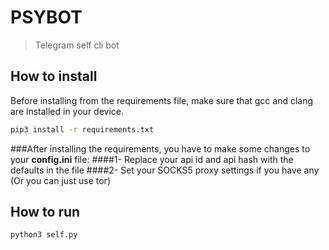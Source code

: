# PSYBOT
>Telegram self cli bot


## How to install
Before installing from the requirements file, make sure that gcc and clang are installed in your device.
```bash
pip3 install -r requirements.txt
```
###After installing the requirements, you have to make some changes to your **config.ini** file:
####1- Replace your api id and api hash with the defaults in the file
####2- Set your SOCKS5 proxy settings if you have any (Or you can just use tor)<br>


## How to run
```bash
python3 self.py
```
